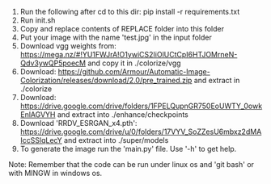 1. Run the following after cd to this dir: pip install -r requirements.txt
2. Run init.sh
3. Copy and replace contents of REPLACE folder into this folder
4. Put your image with the name 'test.jpg' in the input folder
5. Download vgg weights from:
   https://mega.nz/#!YU1FWJrA!O1ywiCS2IiOlUCtCpI6HTJOMrneN-Qdv3ywQP5poecM
   and copy it in ./colorize/vgg
6. Download:
   https://github.com/Armour/Automatic-Image-Colorization/releases/download/2.0/pre_trained.zip
   and extract in ./colorize 
7. Download:
   https://drive.google.com/drive/folders/1FPELQupnGR750EoUWTY_0owkEnlAGVYH
   and extract into ./enhance/checkpoints
8. Download 'RRDV_ESRGAN_x4.pth':
   https://drive.google.com/drive/u/0/folders/17VYV_SoZZesU6mbxz2dMAIccSSlqLecY
   and extract into ./super/models
9. To generate the image run the 'main.py' file. Use '-h' to get help.

Note: Remember that the code can be run under linux os and 'git bash' or with MINGW in windows os.